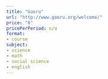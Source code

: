 ```yaml
---
title: "Gooru"
url: "http://www.gooru.org/welcome/"
price: "0"
pricePerPeriod: n/a
format: 
- course
subject: 
- science
- math
- social science
- english
---
```

